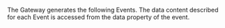 <div class="method-area">
  <div class="method-copy">
    <div class="method-copy-padding">
      <p>The Gateway generates the following Events. The data content described for each Event is accessed from the <span class="code-green">data</span> property of the event.</p>
    </div>
  </div>
</div>
